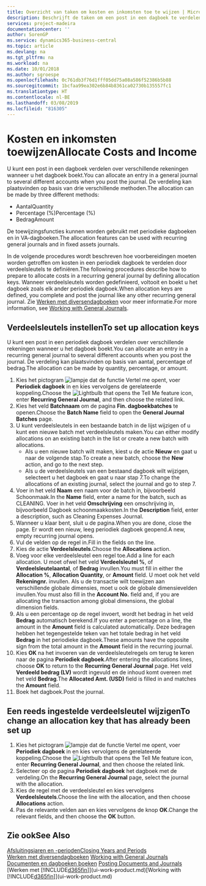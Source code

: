 ```yaml
---
title: Overzicht van taken om kosten en inkomsten toe te wijzen | Microsoft Docs
description: Beschrijft de taken om een post in een dagboek te verdelen over verschillende rekeningen wanneer u het dagboek boekt.
services: project-madeira
documentationcenter: ''
author: SorenGP
ms.service: dynamics365-business-central
ms.topic: article
ms.devlang: na
ms.tgt_pltfrm: na
ms.workload: na
ms.date: 10/01/2018
ms.author: sgroespe
ms.openlocfilehash: 0c761db3f76d1fff05dd75a08a586f52386b5b88
ms.sourcegitcommit: 1bcfaa99ea302e6b84b8361ca02730b135557fc1
ms.translationtype: HT
ms.contentlocale: nl-BE
ms.lasthandoff: 03/08/2019
ms.locfileid: "816305"
---
```

# <a name="allocate-costs-and-income"></a><span data-ttu-id="6d088-103">Kosten en inkomsten toewijzen</span><span class="sxs-lookup"><span data-stu-id="6d088-103">Allocate Costs and Income</span></span>
<span data-ttu-id="6d088-104">U kunt een post in een dagboek verdelen over verschillende rekeningen wanneer u het dagboek boekt.</span><span class="sxs-lookup"><span data-stu-id="6d088-104">You can allocate an entry in a general journal to several different accounts when you post the journal.</span></span> <span data-ttu-id="6d088-105">De verdeling kan plaatsvinden op basis van drie verschillende methoden.</span><span class="sxs-lookup"><span data-stu-id="6d088-105">The allocation can be made by three different methods:</span></span>

* <span data-ttu-id="6d088-106">Aantal</span><span class="sxs-lookup"><span data-stu-id="6d088-106">Quantity</span></span>
* <span data-ttu-id="6d088-107">Percentage (%)</span><span class="sxs-lookup"><span data-stu-id="6d088-107">Percentage (%)</span></span>
* <span data-ttu-id="6d088-108">Bedrag</span><span class="sxs-lookup"><span data-stu-id="6d088-108">Amount</span></span>

<span data-ttu-id="6d088-109">De toewijzingsfuncties kunnen worden gebruikt met periodieke dagboeken en in VA-dagboeken.</span><span class="sxs-lookup"><span data-stu-id="6d088-109">The allocation features can be used with recurring general journals and in fixed assets journals.</span></span>
<!--You can also distribute the cost or revenue of a line to an intercompany partner when you post a sales or purchase document. When you post the document, a line will be posted in your general journal, and a corresponding line will be created in the intercompany outbox.-->

<span data-ttu-id="6d088-110">In de volgende procedures wordt beschreven hoe voorbereidingen moeten worden getroffen om kosten in een periodiek dagboek te verdelen door verdeelsleutels te definiëren.</span><span class="sxs-lookup"><span data-stu-id="6d088-110">The following procedures describe how to prepare to allocate costs in a recurring general journal by defining allocation keys.</span></span> <span data-ttu-id="6d088-111">Wanneer verdeelsleutels worden gedefinieerd, voltooit en boekt u het dagboek zoals elk ander periodiek dagboek.</span><span class="sxs-lookup"><span data-stu-id="6d088-111">When allocation keys are defined, you complete and post the journal like any other recurring general journal.</span></span> <span data-ttu-id="6d088-112">Zie [Werken met diversendagboeken](ui-work-general-journals.md) voor meer informatie.</span><span class="sxs-lookup"><span data-stu-id="6d088-112">For more information, see [Working with General Journals](ui-work-general-journals.md).</span></span>

## <a name="to-set-up-allocation-keys"></a><span data-ttu-id="6d088-113">Verdeelsleutels instellen</span><span class="sxs-lookup"><span data-stu-id="6d088-113">To set up allocation keys</span></span>
<span data-ttu-id="6d088-114">U kunt een post in een periodiek dagboek verdelen over verschillende rekeningen wanneer u het dagboek boekt.</span><span class="sxs-lookup"><span data-stu-id="6d088-114">You can allocate an entry in a recurring general journal to several different accounts when you post the journal.</span></span> <span data-ttu-id="6d088-115">De verdeling kan plaatsvinden op basis van aantal, percentage of bedrag.</span><span class="sxs-lookup"><span data-stu-id="6d088-115">The allocation can be made by quantity, percentage, or amount.</span></span>
1. <span data-ttu-id="6d088-116">Kies het pictogram ![lampje dat de functie Vertel me opent](media/ui-search/search_small.png "Vertel me wat u wilt doen"), voer **Periodiek dagboek** in en kies vervolgens de gerelateerde koppeling.</span><span class="sxs-lookup"><span data-stu-id="6d088-116">Choose the ![Lightbulb that opens the Tell Me feature](media/ui-search/search_small.png "Tell me what you want to do") icon, enter **Recurring General Journal**, and then choose the related link.</span></span>
2. <span data-ttu-id="6d088-117">Kies het veld **Batchnaam** om de pagina **Fin. dagboekbatches** te openen.</span><span class="sxs-lookup"><span data-stu-id="6d088-117">Choose the **Batch Name** field to open the **General Journal Batches** page.</span></span>
3. <span data-ttu-id="6d088-118">U kunt verdeelsleutels in een bestaande batch in de lijst wijzigen of u kunt een nieuwe batch met verdeelsleutels maken.</span><span class="sxs-lookup"><span data-stu-id="6d088-118">You can either modify allocations on an existing batch in the list or create a new batch with allocations.</span></span>
   * <span data-ttu-id="6d088-119">Als u een nieuwe batch wilt maken, kiest u de actie **Nieuw** en gaat u naar de volgende stap.</span><span class="sxs-lookup"><span data-stu-id="6d088-119">To create a new batch, choose the **New** action, and go to the next step.</span></span>
   * <span data-ttu-id="6d088-120">Als u de verdeelsleutels van een bestaand dagboek wilt wijzigen, selecteert u het dagboek en gaat u naar stap 7.</span><span class="sxs-lookup"><span data-stu-id="6d088-120">To change the allocations of an existing journal, select the journal and go to step 7.</span></span>    
4. <span data-ttu-id="6d088-121">Voer in het veld **Naam** een naam voor de batch in, bijvoorbeeld Schoonmaak.</span><span class="sxs-lookup"><span data-stu-id="6d088-121">In the **Name** field, enter a name for the batch, such as CLEANING.</span></span> <span data-ttu-id="6d088-122">Voer in het veld **Omschrijving** een omschrijving in, bijvoorbeeld Dagboek schoonmaakkosten.</span><span class="sxs-lookup"><span data-stu-id="6d088-122">In the **Description** field, enter a description, such as Cleaning Expenses Journal.</span></span>
5. <span data-ttu-id="6d088-123">Wanneer u klaar bent, sluit u de pagina.</span><span class="sxs-lookup"><span data-stu-id="6d088-123">When you are done, close the page.</span></span> <span data-ttu-id="6d088-124">Er wordt een nieuw, leeg periodiek dagboek geopend.</span><span class="sxs-lookup"><span data-stu-id="6d088-124">A new, empty recurring journal opens.</span></span>
6. <span data-ttu-id="6d088-125">Vul de velden op de regel in.</span><span class="sxs-lookup"><span data-stu-id="6d088-125">Fill in the fields on the line.</span></span>
7. <span data-ttu-id="6d088-126">Kies de actie **Verdeelsleutels**.</span><span class="sxs-lookup"><span data-stu-id="6d088-126">Choose the **Allocations** action.</span></span>
8. <span data-ttu-id="6d088-127">Voeg voor elke verdeelsleutel een regel toe.</span><span class="sxs-lookup"><span data-stu-id="6d088-127">Add a line for each allocation.</span></span> <span data-ttu-id="6d088-128">U moet ofwel het veld **Verdeelsleutel %**, of **Verdeelsleutelaantal**, of **Bedrag** invullen.</span><span class="sxs-lookup"><span data-stu-id="6d088-128">You must fill in either the **Allocation %**, **Allocation Quantity**, or **Amount** field.</span></span> <span data-ttu-id="6d088-129">U moet ook het veld **Rekeningnr.** invullen. Als u de transactie wilt toewijzen aan verschillende globale dimensies, moet u ook de globale dimensievelden invullen.</span><span class="sxs-lookup"><span data-stu-id="6d088-129">You must also fill in the **Account No.** field and, if you are allocating the transaction among global dimensions, the global dimension fields.</span></span>
9. <span data-ttu-id="6d088-130">Als u een percentage op de regel invoert, wordt het bedrag in het veld **Bedrag** automatisch berekend.</span><span class="sxs-lookup"><span data-stu-id="6d088-130">If you enter a percentage on a line, the amount in the **Amount** field is calculated automatically.</span></span> <span data-ttu-id="6d088-131">Deze bedragen hebben het tegengestelde teken van het totale bedrag in het veld **Bedrag** in het periodieke dagboek.</span><span class="sxs-lookup"><span data-stu-id="6d088-131">These amounts have the opposite sign from the total amount in the **Amount** field in the recurring journal.</span></span>
10. <span data-ttu-id="6d088-132">Kies **OK** na het invoeren van de verdeelsleutelregels om terug te keren naar de pagina **Periodiek dagboek**.</span><span class="sxs-lookup"><span data-stu-id="6d088-132">After entering the allocations lines, choose **OK** to return to the **Recurring General Journal** page.</span></span> <span data-ttu-id="6d088-133">Het veld **Verdeeld bedrag (LV)** wordt ingevuld en de inhoud komt overeen met het veld **Bedrag**.</span><span class="sxs-lookup"><span data-stu-id="6d088-133">The **Allocated Amt. (USD)** field is filled in and matches the **Amount** field.</span></span>
11. <span data-ttu-id="6d088-134">Boek het dagboek.</span><span class="sxs-lookup"><span data-stu-id="6d088-134">Post the journal.</span></span>

## <a name="to-change-an-allocation-key-that-has-already-been-set-up"></a><span data-ttu-id="6d088-135">Een reeds ingestelde verdeelsleutel wijzigen</span><span class="sxs-lookup"><span data-stu-id="6d088-135">To change an allocation key that has already been set up</span></span>
1. <span data-ttu-id="6d088-136">Kies het pictogram ![lampje dat de functie Vertel me opent](media/ui-search/search_small.png "Vertel me wat u wilt doen"), voer **Periodiek dagboek** in en kies vervolgens de gerelateerde koppeling.</span><span class="sxs-lookup"><span data-stu-id="6d088-136">Choose the ![Lightbulb that opens the Tell Me feature](media/ui-search/search_small.png "Tell me what you want to do") icon, enter **Recurring General Journal**, and then choose the related link.</span></span>
2. <span data-ttu-id="6d088-137">Selecteer op de pagina **Periodiek dagboek** het dagboek met de verdeling.</span><span class="sxs-lookup"><span data-stu-id="6d088-137">On the **Recurring General Journal** page, select the journal with the allocation.</span></span>
3. <span data-ttu-id="6d088-138">Kies de regel met de verdeelsleutel en kies vervolgens **Verdeelsleutels**.</span><span class="sxs-lookup"><span data-stu-id="6d088-138">Choose the line with the allocation, and then choose **Allocations** action.</span></span>
4. <span data-ttu-id="6d088-139">Pas de relevante velden aan en kies vervolgens de knop **OK**.</span><span class="sxs-lookup"><span data-stu-id="6d088-139">Change the relevant fields, and then choose the **OK** button.</span></span>

## <a name="see-also"></a><span data-ttu-id="6d088-140">Zie ook</span><span class="sxs-lookup"><span data-stu-id="6d088-140">See Also</span></span>
[<span data-ttu-id="6d088-141">Afsluitingsjaren en -perioden</span><span class="sxs-lookup"><span data-stu-id="6d088-141">Closing Years and Periods</span></span>](year-close-years-periods.md)  
<span data-ttu-id="6d088-142">[Werken met diversendagboeken](ui-work-general-journals.md)  </span><span class="sxs-lookup"><span data-stu-id="6d088-142">[Working with General Journals](ui-work-general-journals.md)  </span></span>  
<span data-ttu-id="6d088-143">[Documenten en dagboeken boeken](ui-post-documents-journals.md)  </span><span class="sxs-lookup"><span data-stu-id="6d088-143">[Posting Documents and Journals](ui-post-documents-journals.md)  </span></span>  
<span data-ttu-id="6d088-144">[Werken met [!INCLUDE[d365fin](includes/d365fin_md.md)]](ui-work-product.md)</span><span class="sxs-lookup"><span data-stu-id="6d088-144">[Working with [!INCLUDE[d365fin](includes/d365fin_md.md)]](ui-work-product.md)</span></span>
